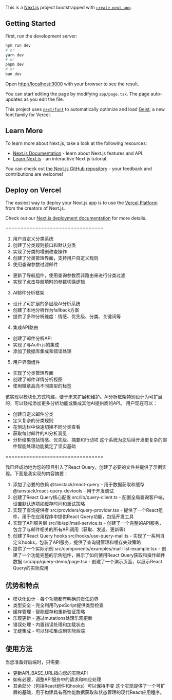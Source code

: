 This is a [Next.js](https://nextjs.org) project bootstrapped with [`create-next-app`](https://nextjs.org/docs/app/api-reference/cli/create-next-app).

## Getting Started

First, run the development server:

```bash
npm run dev
# or
yarn dev
# or
pnpm dev
# or
bun dev
```

Open [http://localhost:3000](http://localhost:3000) with your browser to see the result.

You can start editing the page by modifying `app/page.tsx`. The page auto-updates as you edit the file.

This project uses [`next/font`](https://nextjs.org/docs/app/building-your-application/optimizing/fonts) to automatically optimize and load [Geist](https://vercel.com/font), a new font family for Vercel.

## Learn More

To learn more about Next.js, take a look at the following resources:

- [Next.js Documentation](https://nextjs.org/docs) - learn about Next.js features and API.
- [Learn Next.js](https://nextjs.org/learn) - an interactive Next.js tutorial.

You can check out [the Next.js GitHub repository](https://github.com/vercel/next.js) - your feedback and contributions are welcome!

## Deploy on Vercel

The easiest way to deploy your Next.js app is to use the [Vercel Platform](https://vercel.com/new?utm_medium=default-template&filter=next.js&utm_source=create-next-app&utm_campaign=create-next-app-readme) from the creators of Next.js.

Check out our [Next.js deployment documentation](https://nextjs.org/docs/app/building-your-application/deploying) for more details.


=================================

1. 用户自定义分类系统
2. 创建了分类规则接口和默认分类
3. 实现了分类的增删改查操作
4. 创建了分类管理界面，支持用户自定义规则
2. 使用查询参数过滤邮件
- 更新了导航组件，使用查询参数而非路由来进行分类过滤
- 实现了点击导航项时的参数切换逻辑
3. AI邮件分析框架
- 设计了可扩展的多层级AI分析系统
- 创建了本地分析作为fallback方案
- 提供了多种分析维度：情感、优先级、分类、关键词等
4. 集成API路由
- 创建了邮件分析API
- 实现了与Auth.js的集成
- 添加了数据库集成和错误处理
5. 用户界面组件
- 实现了分类管理界面
- 创建了邮件详情分析视图
- 使用徽章高亮不同类型的标签

该实现以模块化方式构建，便于未来扩展和维护。AI分析框架特别设计为可扩展的，可以轻松添加更多分析功能或集成其他AI提供商的API。
用户现在可以：
- 创建自定义邮件分类
- 定义复杂的分类规则
- 在侧边栏中快速切换不同分类查看
- 获取每封邮件的AI分析洞见
- 分析结果包括情感、优先级、摘要和行动项
这个系统为您后续开发更复杂的邮件智能处理功能奠定了坚实基础



=================================


我已经成功地为您的项目引入了React Query，创建了必要的文件并提供了示例实现。下面是我实现的内容摘要：
1. 添加了必要的依赖
  @tanstack/react-query - 用于数据获取和缓存
  @tanstack/react-query-devtools - 用于开发调试
2. 创建了React Query核心配置
  src/lib/query-client.ts - 配置全局查询客户端，设置默认选项如缓存时间和重试策略
3. 实现了查询提供者
  src/providers/query-provider.tsx - 提供了一个React组件，用于在应用程序中提供React Query功能，包括开发工具
4. 实现了API服务层
  src/lib/api/mail-service.ts - 创建了一个完整的API服务，包含了与邮件相关的所有API调用（获取、发送、更新等）
5. 创建了React Query hooks
  src/hooks/use-query-mail.ts - 实现了一系列自定义hooks，包装了API服务，提供了查询键管理和缓存失效策略
6. 提供了一个实际示例
  src/components/examples/mail-list-example.tsx - 创建了一个功能完整的示例组件，展示了如何使用React Query获取和操作邮件数据
  src/app/query-demo/page.tsx - 创建了一个演示页面，以展示React Query的实际应用

## 优势和特点
- 模块化设计 - 每个功能都有明确的责任边界
- 类型安全 - 完全利用TypeScript提供类型检查
- 缓存管理 - 智能缓存和重新验证策略
- 乐观更新 - 通过mutations处理乐观更新
- 错误处理 - 内置错误处理和加载状态
- 无缝集成 - 可以轻松集成到实际后端
## 使用方法
当您准备好后端时，只需要:
- 更新API_BASE_URL指向您的实际API
- 如有必要，调整API服务中的请求和响应处理
- 其余部分（包括React组件和hooks）可以保持不变
这个实现提供了一个可扩展的基础，用于构建具有高性能数据获取和状态管理的现代React应用程序。